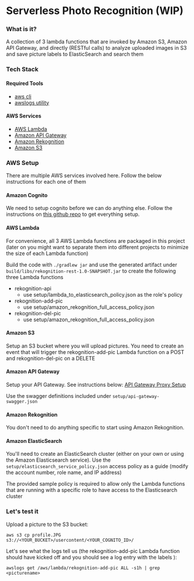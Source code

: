 Serverless Photo Recognition (WIP)
===================================================

### What is it?
A collection of 3 lambda functions that are invoked by Amazon S3, Amazon API Gateway, and directly (RESTful calls) 
to analyze uploaded images in S3 and save picture labels to ElasticSearch and search them

### Tech Stack
#### Required Tools
* [aws cli](http://docs.aws.amazon.com/cli/latest/userguide/installing.html)
* [awslogs utility](https://github.com/jorgebastida/awslogs)

#### AWS Services
* [AWS Lambda](https://aws.amazon.com/lambda/)
* [Amazon API Gateway](https://aws.amazon.com/api-gateway/)
* [Amazon Rekognition](https://aws.amazon.com/rekognition/)
* [Amazon S3](https://aws.amazon.com/s3/)

### AWS Setup
There are multiple AWS services involved here. Follow the below instructions for each one of them 

#### Amazon Cognito
We need to setup cognito before we can do anything else. Follow the instructions on [this github repo](https://github.com/awslabs/aws-cognito-angular2-quickstart) to get everything setup. 

#### AWS Lambda
For convenience, all 3 AWS Lambda functions are packaged in this project (later on you might want to separate them 
into different projects to minimize the size of each Lambda function)

Build the code with ```./gradlew jar```  and use the generated artifact under 
```build/libs/rekognition-rest-1.0-SNAPSHOT.jar``` to create the following three Lambda functions

* rekognition-api
    * use setup/lambda_to_elasticsearch_policy.json as the role's policy
* rekognition-add-pic
    * use setup/amazon_rekognition_full_access_policy.json
* rekognition-del-pic
    * use setup/amazon_rekognition_full_access_policy.json

#### Amazon S3
Setup an S3 bucket where you will upload pictures. You need to create an event that will
trigger the rekognition-add-pic Lambda function on a POST and rekognition-del-pic on a DELETE


#### Amazon API Gateway
Setup your API Gateway. See instructions below:
[API Gateway Proxy Setup](http://docs.aws.amazon.com/apigateway/latest/developerguide/api-gateway-set-up-simple-proxy.html)

Use the swagger definitions included under ```setup/api-gateway-swagger.json```

#### Amazon Rekognition
You don't need to do anything specific to start using Amazon Rekognition. 

#### Amazon ElasticSearch 
You'll need to create an ElasticSearch cluster (either on your own or using the Amazon Elasticsearch service). Use the
```setup/elasticsearch_service_policy.json``` access policy as a guide (modify the account number, role name, and IP address)

The provided sample policy is required to allow only the Lambda functions that are running with a specific role to 
have access to the Elasticsearch cluster

### Let's test it
Upload a picture to the S3 bucket:

```aws s3 cp profile.JPG s3://<YOUR_BUCKET>/usercontent/<YOUR_COGNITO_ID>/```

Let's see what the logs tell us (the rekognition-add-pic Lambda function should have kicked off and you should 
see a log entry with the labels ):

```awslogs get /aws/lambda/rekognition-add-pic ALL -s1h | grep <picturename>```


